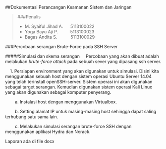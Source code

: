 ##Dokumentasi Perancangan Keamanan Sistem dan Jaringan

>###Penulis
>* M. Syaiful Jihad A.&nbsp;&nbsp;&nbsp;&nbsp;&nbsp;&nbsp;5113100022
>* Yoga Bayu Aji P.&nbsp;&nbsp;&nbsp;&nbsp;&nbsp;&nbsp;&nbsp;&nbsp;&nbsp;&nbsp;5113100023
>* Bagas Andita S.&nbsp;&nbsp;&nbsp;&nbsp;&nbsp;&nbsp;&nbsp;&nbsp;&nbsp;&nbsp;&nbsp;5113100029

###Percobaan serangan Brute-Force pada SSH Server

#####Simulasi dan skema serangan
&nbsp;&nbsp;&nbsp;&nbsp;Percobaan yang akan dibuat adalah melakukan _brute-force attack_ pada sebuah sever yang dipasang ssh server.

&nbsp;&nbsp;&nbsp;&nbsp;1. Persiapan environment yang akan digunakan untuk simulasi.
Disini kita menggunakan sebuah host dengan sistem operasi Ubuntu Server 14.04 yang telah terinstall openSSH-server. Sistem operasi ini akan digunakan sebagai target serangan. Kemudian digunakan sistem operasi Kali Linux yang akan digunakan sebagai komputer penyerang.

&nbsp;&nbsp;&nbsp;&nbsp;&nbsp;&nbsp;&nbsp;&nbsp;a. Instalasi host dengan menggunakan Virtualbox.

&nbsp;&nbsp;&nbsp;&nbsp;&nbsp;&nbsp;&nbsp;&nbsp;b. Setting alamat IP untuk masing-masing host sehingga dapat saling terhubung satu sama lain.

&nbsp;&nbsp;&nbsp;&nbsp;&nbsp;&nbsp;&nbsp;&nbsp;c. Melakukan simulasi serangan brute-force SSH dengan menggunakan aplikasi Hydra dan Ncrack.

Laporan ada di file docx